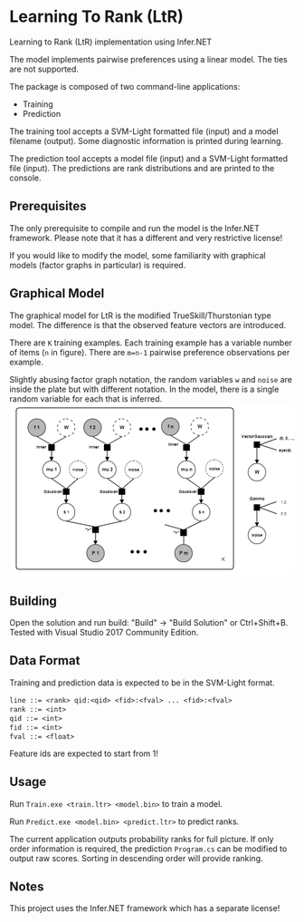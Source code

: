 # Learning To Rank (LtR)
Learning to Rank (LtR) implementation using Infer.NET

The model implements pairwise preferences using a linear model. The ties are not supported.

The package is composed of two command-line applications:
- Training
- Prediction

The training tool accepts a SVM-Light formatted file (input) and a model filename (output). Some diagnostic information is printed during learning.

The prediction tool accepts a model file (input) and a SVM-Light formatted file (input). The predictions are rank distributions and are printed to the console.

## Prerequisites
The only prerequisite to compile and run the model is the Infer.NET framework. Please note that it has a different and very restrictive license!

If you would like to modify the model, some familiarity with graphical models (factor graphs in particular) is required.

## Graphical Model
The graphical model for LtR is the modified TrueSkill/Thurstonian type model. The difference is that the observed feature vectors are introduced.

There are `K` training examples. Each training example has a variable number of items (`n` in figure). There are `m=n-1` pairwise preference observations per example.

Slightly abusing factor graph notation, the random variables `w` and `noise` are inside the plate but with different notation. In the model, there is a single random variable for each that is inferred.
![TrueSkill/Thurstonian model for LtR](https://github.com/usptact/LearningToRank/blob/master/img/LtR%20Graphical%20Model.png)

## Building
Open the solution and run build: "Build" -> "Build Solution" or Ctrl+Shift+B. Tested with Visual Studio 2017 Community Edition.

## Data Format
Training and prediction data is expected to be in the SVM-Light format.

```
line ::= <rank> qid:<qid> <fid>:<fval> ... <fid>:<fval>
rank ::= <int>
qid ::= <int>
fid ::= <int>
fval ::= <float>
```

Feature ids are expected to start from 1!

## Usage
Run `Train.exe <train.ltr> <model.bin>` to train a model.

Run `Predict.exe <model.bin> <predict.ltr>` to predict ranks.

The current application outputs probability ranks for full picture. If only order information is required, the prediction `Program.cs` can be modified to output raw scores. Sorting in descending order will provide ranking.

## Notes
This project uses the Infer.NET framework which has a separate license!
